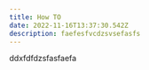 ```yaml
---
title: How TO
date: 2022-11-16T13:37:30.542Z
description: faefesfvcdzsvsefasfs
---
```

d﻿dxfdfdzsfasfaefa